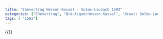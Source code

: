 ```yaml
---
title: "Ehevertrag Hessen-Kassel - Solms-Laubach 1593"
categories: ["Ehevertrag", "Bräutigam:Hessen-Kassel", "Braut: Solms-Laubach", "Eheschließung vollzogen?:Ja", "verschiedenkonfessionelle Ehe?:Nein", "Dynastie Bräutigam:Hessen (Kassel)", "Akteur Bräutigam:Hessen (Kassel)", "Akteur Braut:Savoyen", "Textbezug?:nein", "Ständisch?:nein", "Ratifikation?:nein", "Sonstiges?:nein", "Bräutigam:Hessen-Kassel", "Braut: Solms-Laubach"]
tags: [ "1593"]
---
```

<!--more-->
{{<v69>}}